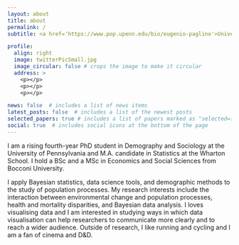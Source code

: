 ```yaml
---
layout: about
title: about
permalink: /
subtitle: <a href='https://www.pop.upenn.edu/bio/eugenio-paglino'>University of Pennsylvania</a>. Philadelphia, PA, USA. paglino@sas.upenn.edu.

profile:
  align: right
  image: twitterPicSmall.jpg
  image_circular: false # crops the image to make it circular
  address: >
    <p></p>
    <p></p>
    <p></p>

news: false  # includes a list of news items
latest_posts: false  # includes a list of the newest posts
selected_papers: true # includes a list of papers marked as "selected={true}"
social: true  # includes social icons at the bottom of the page
---
```


I am a rising fourth-year PhD student in Demography and Sociology at the University of Pennsylvania and M.A. candidate in Statistics at the Wharton School. I hold a BSc and a MSc in Economics and Social Sciences from Bocconi University. 

I apply Bayesian statistics, data science tools, and demographic methods to the study of population processes. My research interests include the interaction between environmental change and population processes, health and mortality disparities, and Bayesian data analysis. I loves visualising data and I am interested in studying ways in which data visualisation can help researchers to communicate more clearly and to reach a wider audience. Outside of research, I like running and cycling and I am a fan of cinema and D&D.
